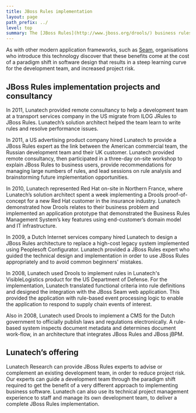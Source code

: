 ```yaml
---
title: JBoss Rules implementation
layout: page
path_prefix: ../
level: top
summary: The [JBoss Rules](http://www.jboss.org/drools/) business rules platform (also known as Drools), part of the [JBoss Enterprise Business Rules Management System](http://www.jboss.com/products/platforms/brms/) is a powerful system built around a sophisticated rules engine. This platform can enable IT projects to reach a new level of sophistication in their ability to manage the business logic embedded in software applications, making it possible to develop, test and maintain the software more effectively and lower cost.
---
```


As with other modern application frameworks, such as [Seam](/content/seam-development), organisations who introduce this technology discover that these benefits come at the cost of a paradigm shift in software design that results in a steep learning curve for the development team, and increased project risk.

## JBoss Rules implementation projects and consultancy

In 2011, Lunatech provided remote consultancy to help a development team at a transport services company in the US migrate from ILOG JRules to JBoss Rules. Lunatech’s solution architect helped the team learn to write rules and resolve performance issues.

In 2011, a US advertising product company hired Lunatech to provide a JBoss Rules expert as the link between the American commercial team, the Russian development team and their UK customer. Lunatech provided remote consultancy, then participated in a three-day on-site workshop to explain JBoss Rules to business users, provide recommendations for managing large numbers of rules, and lead sessions on rule analysis and brainstorming future implementation opportunities.

In 2010, Lunatech represented Red Hat on-site in Northern France, where Lunatech’s solution architect spent a week implementing a Drools proof-of-concept for a new Red Hat customer in the insurance industry. Lunatech demonstrated how Drools relates to their business problem and implemented an application prototype that demonstrated the Business Rules Management System’s key features using end-customer’s domain model and IT infrastructure.

In 2009, a Dutch Internet services company hired Lunatech to design a JBoss Rules architecture to replace a high-cost legacy system implemented using Peoplesoft Configurator. Lunatech provided a JBoss Rules expert who guided the technical design and implementation in order to use JBoss Rules appropriately and to avoid common beginners' mistakes.

In 2008, Lunatech used Drools to implement rules in Lunatech's VisibleLogistics product for the US Department of Defense. For the implementation, Lunatech translated functional criteria into rule definitions and designed the integration with the JBoss Seam web application. This provided the application with rule-based event processing logic to enable the application to respond to supply chain events of interest.

Also in 2008, Lunatech used Drools to implement a CMS for the Dutch government to officially publish laws and regulations electronically. A rule-based system inspects document metadata and determines document work-flow, in an architecture that integrates JBoss Rules and JBoss jBPM.

## Lunatech’s offering

Lunatech Research can provide JBoss Rules experts to advise or complement an existing development team, in order to reduce project risk. Our experts can guide a development team through the paradigm shift required to get the benefit of a very different approach to implementing business software. Lunatech can also use its technical project management experience to staff and manage its own development team, to deliver a complete JBoss Rules implementation.
